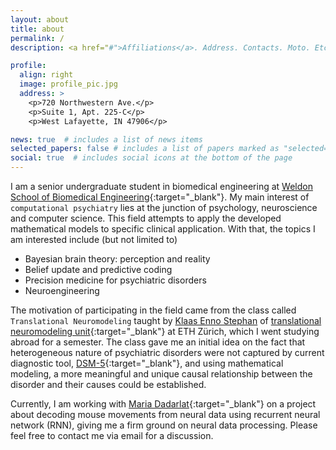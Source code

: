 ```yaml
---
layout: about
title: about
permalink: /
description: <a href="#">Affiliations</a>. Address. Contacts. Moto. Etc.

profile:
  align: right
  image: profile_pic.jpg
  address: >
    <p>720 Northwestern Ave.</p>
    <p>Suite 1, Apt. 225-C</p>
    <p>West Lafayette, IN 47906</p>

news: true  # includes a list of news items
selected_papers: false # includes a list of papers marked as "selected={true}"
social: true  # includes social icons at the bottom of the page
---
```


I am a senior undergraduate student in biomedical engineering at [Weldon School of Biomedical Engineering](https://engineering.purdue.edu/BME){:target="\_blank"}. My main interest of `computational psychiatry` lies at the junction of psychology, neuroscience and computer science. This field attempts to apply the developed mathematical models to specific clinical application. With that, the topics I am interested include (but not limited to)

* Bayesian brain theory: perception and reality
* Belief update and predictive coding
* Precision medicine for psychiatric disorders
* Neuroengineering 
<!---* Reward processing and goal-directed exploration-->

The motivation of participating in the field came from the class called `Translational Neuromodeling` taught by [Klaas Enno Stephan](https://www.tnu.ethz.ch/en/team/faculty-and-scientific-staff/stephan#c333) of [translational neuromodeling unit](https://www.tnu.ethz.ch/en/teaching/translational-neuromodeling){:target="\_blank"} at ETH Z&uuml;rich, which I went studying abroad for a semester. The class gave me an initial idea on the fact that heterogeneous nature of psychiatric disorders were not captured by current diagnostic tool, [DSM-5](https://www.psychiatry.org/psychiatrists/practice/dsm){:target="\_blank"}, and using mathematical modeling, a more meaningful and unique causal relationship between the disorder and their causes could be established.

Currently, I am working with [Maria Dadarlat](https://engineering.purdue.edu/BME/People/ptProfile?resource_id=224725){:target="\_blank"} on a project about decoding mouse movements from neural data using recurrent neural network (RNN), giving me a firm ground on neural data processing. Please feel free to contact me via email for a discussion.



